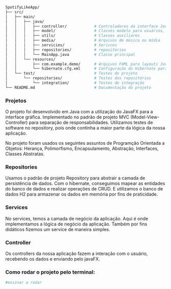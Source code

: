 ```bash
SpotifyLikeApp/
├── src/
│   ├── main/
│   │   ├── java/
│   │   │   ├── controller/            # Controladores da interface JavaFX
│   │   │   ├── model/                 # Classes modelo para usuários, músicas, playlists
│   │   │   ├── utils/                 # Classes auxiliares 
│   │   │   ├── media/                 # Arquivos de música ou mídia
│   │   │   ├── servicies/             # Serivces
│   │   │   ├── repositories/          # repositories
│   │   │   └── MainApp.java           # Classe principal
│   │   └── resources/
│   │       ├── com.example.demo/      # Arquivos FXML para layouts JavaFX
│   │       └── hibernate.cfg.xml      # Configuração do Hibernate para conexão com o banco
│   └── test/                          # Testes do projeto
│       └── repositories/              # Testes dos repositórios
│           └── integration/           # Testes de integração
└── README.md                          # Documentação do projeto
```

### Projetos

O projeto foi desenvolvido em Java com a utilização do JavaFX para a interface gráfica. Implementado no padrão de projeto
MVC (Model-View-Controller) para separação de responsabilidades. Utilizamos testes de software no repository, pois onde continha a maior parte da lógica
da nossa aplicação.

No projeto foram usados os seguintes assuntos de Programção Orientada a Objetos: Herança, Polimorfismo, Encapsulamento, Abstração, Interfaces, Classes Abstratas.

### Repositories

Usamos o padrão de projeto Repository para abstrair a camada de persistência de dados. 
Com o hibernate, conseguimos mapear as entidades do banco de dados e realizar operações de CRUD.
E utilizamos o banco de dados H2 para armazenar os dados em memória por fins de praticidade.


### Services
No services, temos a camada de negócio da aplicação. Aqui é onde implementamos a lógica de negócio da aplicação.
Também por fins didáticos fizemos um service de maneira simples.

### Controller
Os controllers da nossa aplicação fazem a interação com o usuário, recebendo os dados e enviando pelo javaFX.

### Como rodar o projeto pelo terminal:

```bash
#ensinar a rodar
```